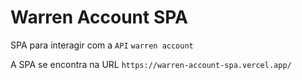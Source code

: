 # Warren Account SPA

SPA para interagir com a `API` `warren account`

A SPA se encontra na URL `https://warren-account-spa.vercel.app/`
